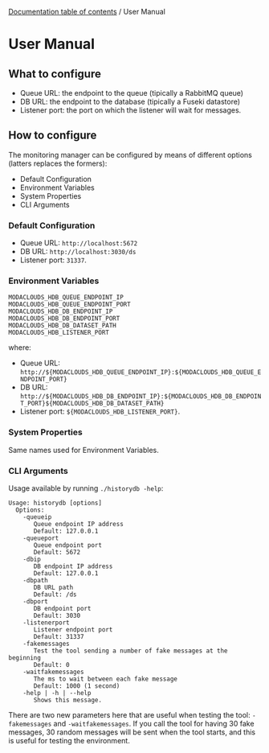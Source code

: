 [Documentation table of contents](toc.md) / User Manual

# User Manual

## What to configure

* Queue URL: the endpoint to the queue (tipically a RabbitMQ queue)
* DB URL: the endpoint to the database (tipically a Fuseki datastore)
* Listener port: the port on which the listener will wait for messages.

## How to configure

The monitoring manager can be configured by means of different options (latters replaces the formers):
* Default Configuration
* Environment Variables
* System Properties
* CLI Arguments

### Default Configuration

* Queue URL: `http://localhost:5672`
* DB URL: `http://localhost:3030/ds`
* Listener port: `31337`.

### Environment Variables

```
MODACLOUDS_HDB_QUEUE_ENDPOINT_IP
MODACLOUDS_HDB_QUEUE_ENDPOINT_PORT
MODACLOUDS_HDB_DB_ENDPOINT_IP
MODACLOUDS_HDB_DB_ENDPOINT_PORT
MODACLOUDS_HDB_DB_DATASET_PATH
MODACLOUDS_HDB_LISTENER_PORT
```

where:

* Queue URL: `http://${MODACLOUDS_HDB_QUEUE_ENDPOINT_IP}:${MODACLOUDS_HDB_QUEUE_ENDPOINT_PORT}`
* DB URL: `http://${MODACLOUDS_HDB_DB_ENDPOINT_IP}:${MODACLOUDS_HDB_DB_ENDPOINT_PORT}${MODACLOUDS_HDB_DB_DATASET_PATH}`
* Listener port: `${MODACLOUDS_HDB_LISTENER_PORT}`.

### System Properties

Same names used for Environment Variables.

### CLI Arguments

Usage available by running `./historydb -help`:

```
Usage: historydb [options]
  Options:
    -queueip
       Queue endpoint IP address
       Default: 127.0.0.1
    -queueport
       Queue endpoint port
       Default: 5672
    -dbip
       DB endpoint IP address
       Default: 127.0.0.1
    -dbpath
       DB URL path
       Default: /ds
    -dbport
       DB endpoint port
       Default: 3030
    -listenerport
       Listener endpoint port
       Default: 31337
    -fakemessages
       Test the tool sending a number of fake messages at the beginning
       Default: 0
    -waitfakemessages
       The ms to wait between each fake message
       Default: 1000 (1 second)
    -help | -h | --help
       Shows this message.
```

There are two new parameters here that are useful when testing the tool: `-fakemessages` and `-waitfakemessages`. If you call the tool for having 30 fake messages,
30 random messages will be sent when the tool starts, and this is useful for testing the environment.